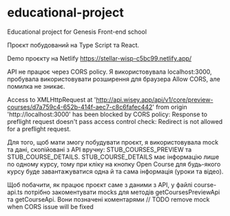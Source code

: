 # educational-project
Educational project for Genesis Front-end school

Проєкт побудований на Type Script та React.

Demo проєкту на Netlify
https://stellar-wisp-c5bc99.netlify.app/

АРІ не працює через CORS policy.
Я використовувала localhost:3000, пробувала використовувати розширення для браузера Allow CORS, але помилка не зникає.

Access to XMLHttpRequest at 'http://api.wisey.app/api/v1/core/preview-courses/d7a759c4-652b-414f-aec7-c8c6fafec442' from origin 'http://localhost:3000' has been blocked by CORS policy: Response to preflight request doesn't pass access control check: Redirect is not allowed for a preflight request.

Для того, щоб мати змогу побудувати проєкт, я використовувала mock та дані, скопійовані з АРІ вручну: STUB_COURSES_PREVIEW та STUB_COURSE_DETAILS.
STUB_COURSE_DETAILS має інформацію лише по одному курсу, тому при кліку на кнопку Open Course для будь-якого курсу буде завантажуватися одна й та сама інформація (уроки та відео).

Щоб побачити, як працює проєкт саме з даними з АРІ, у файлі course-api.ts потрібно закоментувати mocks для методів getCoursesPreviewApi та getCourseApi. Вони позначені коментарями 
// TODO remove mock when CORS issue will be fixed 

